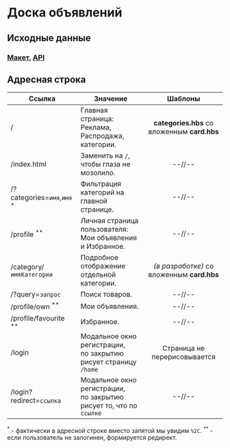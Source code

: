 # Доска объявлений

## Исходные данные

### [Макет](https://www.figma.com/file/PGo6sP5hU9GlBBZzI1i608/OLX?node-id=2854%3A202), [API](https://callboard-backend.goit.global/api-docs)

## Адресная строка

| Ссылка | Значение | Шаблоны |
| ------ | -------- | :-----: |
| / | Главная страница:<br/>Реклама, Распродажа, категории. | **categories.hbs** со вложенным **card.hbs** |
| /index.html | Заменить на `/`, чтобы глаза не мозолило. | --//-- |
| /?categories=`имя`,`имя` <sup>*</sup> | Фильтрация категорий на главной странице. | --//-- |
| /profile <sup>**</sup> | Личная страница пользователя:<br/>Мои объявления и Избранное. | --//-- |
| /category/`имяКатегории` | Подробное отображение отдельной категории. | *(в разработке)* со вложенным **card.hbs** |
| /?query=`запрос` | Поиск товаров. | --//-- |
| /profile/own <sup>**</sup> | Мои объявления. | --//-- |
| /profile/favourite <sup>**</sup> | Избранное. | --//-- |
| /login | Модальное окно регистрации,<br/>по закрытию рисует страницу `/home` | Страница не перерисовывается |
| /login?redirect=`ссылка` | Модальное окно регистрации,<br/>по закрытию рисует то, что по `ссылке` | --//-- |

<sup>*</sup> - фактически в адресной строке вместо запятой мы увидим `%2С`.
<sup>**</sup> - если пользователь не залогинен, формируется редирект.
